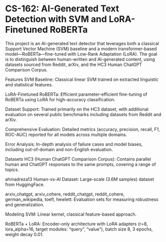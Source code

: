 # CS-162: AI-Generated Text Detection with SVM and LoRA-Finetuned RoBERTa
This project is an AI-generated text detector that leverages both a classical Support Vector Machine (SVM) baseline and a modern transformer-based model—RoBERTa—fine-tuned with Low-Rank Adaptation (LoRA). The goal is to distinguish between human-written and AI-generated content, using datasets sourced from Reddit, arXiv, and the HC3 Human ChatGPT Comparison Corpus.

Features
SVM Baseline: Classical linear SVM trained on extracted linguistic and statistical features.

LoRA-Finetuned RoBERTa: Efficient parameter-efficient fine-tuning of RoBERTa using LoRA for high-accuracy classification.

Dataset Support: Trained primarily on the HC3 dataset, with additional evaluation on several public benchmarks including datasets from Reddit and arXiv.

Comprehensive Evaluation: Detailed metrics (accuracy, precision, recall, F1, ROC-AUC) reported for all models across multiple domains.

Error Analysis: In-depth analysis of failure cases and model biases, including out-of-domain and non-English evaluation.

Datasets
HC3 (Human ChatGPT Comparison Corpus): Contains parallel human and ChatGPT responses to the same prompts, covering a range of topics.

ahmadreza13 Human-vs-AI Dataset: Large-scale (3.6M samples) dataset from HuggingFace.

arxiv_chatgpt, arxiv_cohere, reddit_chatgpt, reddit_cohere, german_wikipedia, toefl, hewlett: Evaluation sets for measuring robustness and generalization.

Modeling
SVM: Linear kernel, classical feature-based approach.

RoBERTa + LoRA: Encoder-only architecture with LoRA adapters (r=8, lora_alpha=16, target modules: “query”, “value”), batch size 8, 3 epochs, weight decay 0.01.

